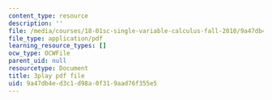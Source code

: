 ```yaml
---
content_type: resource
description: ''
file: /media/courses/18-01sc-single-variable-calculus-fall-2010/9a47db4ed3c1d98a0f319aad76f355e5_--lPz7VFnKI.pdf
file_type: application/pdf
learning_resource_types: []
ocw_type: OCWFile
parent_uid: null
resourcetype: Document
title: 3play pdf file
uid: 9a47db4e-d3c1-d98a-0f31-9aad76f355e5
---
```

